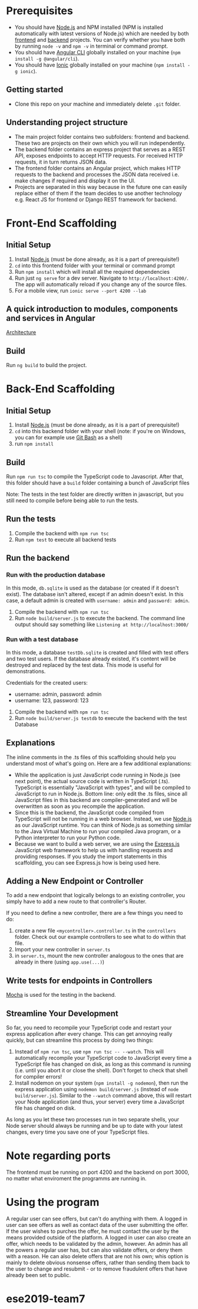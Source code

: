 # Prerequisites
- You should have [Node.js](https://nodejs.org/en/) and NPM installed (NPM is installed automatically with latest versions of Node.js) which are needed by both [frontend](https://github.com/JoelNiklaus/ESE-2019-Scaffolding/tree/master/frontend) and [backend](https://github.com/JoelNiklaus/ESE-2019-Scaffolding/tree/master/backend) projects. You can verify whether you have both by running `node -v` and `npm -v` in terminal or command prompt.
- You should have [Angular CLI](https://cli.angular.io/) globally installed on your machine (`npm install -g @angular/cli`).
- You should have [Ionic](https://ionicframework.com/) globally installed on your machine (`npm install -g ionic`).


## Getting started
- Clone this repo on your machine and immediately delete `.git` folder.

## Understanding project structure
- The main project folder contains two subfolders: frontend and backend. These two are projects on their own which you will run independently. 
- The backend folder contains an express project that serves as a REST API, exposes endpoints to accept HTTP requests. For received HTTP requests, it in turn returns JSON data.
- The frontend folder contains an Angular project, which makes HTTP requests to the backend and processes the JSON data received i.e. make changes if required and display it on the UI.
- Projects are separated in this way because in the future one can easily replace either of them if the team decides to use another technology e.g. React JS for frontend or Django REST framework for backend.

# Front-End Scaffolding

## Initial Setup
1. Install [Node.js](https://nodejs.org/en/) (must be done already, as it is a part of prerequisite!)
2. `cd` into this frontend folder with your terminal or command prompt
3. Run `npm install` which will install all the required dependencies
4. Run just `ng serve` for a dev server. Navigate to `http://localhost:4200/`. The app will automatically reload if you change any of the source files.
5. For a mobile view, run `ionic serve --port 4200 --lab`

## A quick introduction to modules, components and services in Angular
[Architecture](https://angular.io/guide/architecture)

## Build

Run `ng build` to build the project.

# Back-End Scaffolding

## Initial Setup
1. Install [Node.js](https://nodejs.org/en/) (must be done already, as it is a part of prerequisite!)
1. `cd` into this backend folder with your shell (note: if you're on Windows, you can for example use [Git Bash](https://git-scm.com/download/win) as a shell)
1. run `npm install`

## Build

Run `npm run tsc` to compile the TypeScript code to Javascript. After that, this folder should have a `build` folder containing a bunch of JavaScript files

Note: The tests in the test folder are directly written in javascript, but you still
need to compile before being able to run the tests.

## Run the tests

1. Compile the backend with `npm run tsc`
1. Run `npm test` to execute all backend tests

## Run the backend

### Run with the production database

In this mode, `db.sqlite` is used as the database (or created if it doesn't exist).
The database isn't altered, except if an admin doesn't exist. In this case, a default admin
is created with `username: admin` and `password: admin`.

1. Compile the backend with `npm run tsc`
2. Run `node build/server.js` to execute the backend. The command line output should say something like `Listening at http://localhost:3000/`

### Run with a test database

In this mode, a database `testDb.sqlite` is created and filled with test offers and 
two test users. If the database already existed, it's content will be destroyed and
replaced by the test data. This mode is useful for demonstrations.

Credentials for the created users:
- username: admin, password: admin
- username: 123, password: 123

1. Compile the backend with `npm run tsc`
1. Run `node build/server.js testdb` to execute the backend with the test Database

## Explanations
The inline comments in the .ts files of this scaffolding should help you understand most of what's going on. Here are a few additional explanations:
- While the application is just JavaScript code running in Node.js (see next point), the actual source code is written in TypeScript (.ts). TypeScript is essentially "JavaScript with types", and will be compiled to JavaScript to run in Node.js. Bottom line: only edit the .ts files, since all JavaScript files in this backend are compiler-generated and will be overwritten as soon as you recompile the application.
- Since this is the backend, the JavaScript code compiled from TypeScript will not be running in a web browser. Instead, we use [Node.js](https://nodejs.org) as our JavaScript runtime. You can think of Node.js as something similar to the Java Virtual Machine to run your compiled Java program, or a Python interpreter to run your Python code.
- Because we want to build a web server, we are using the [Express.js](http://expressjs.com/) JavaScript web framework to help us with handling requests and providing responses. If you study the import statements in this scaffolding, you can see Express.js how is being used here.

## Adding a New Endpoint or Controller
To add a new endpoint that logically belongs to an existing controller, you simply have to add a new route to that controller's Router.

If you need to define a new controller, there are a few things you need to do:
1. create a new file `<mycontroller>.controller.ts` in the `controllers` folder. Check out our example controllers to see what to do within that file.
2. Import your new controller in `server.ts`
3. in `server.ts`, mount the new controller analogous to the ones that are already in there (using `app.use(...)`)

## Write tests for endpoints in Controllers
[Mocha](https://mochajs.org/) is used for the testing in the backend.

## Streamline Your Development
So far, you need to recompile your TypeScript code and restart your express application after every change. This can get annoying really quickly, but can streamline this process by doing two things:
1. Instead of `npm run tsc`, use `npm run tsc -- --watch`. This will automatically recompile your TypeScript code to JavaScript every time a TypeScript file has changed on disk, as long as this command is running (i.e. until you abort it or close the shell). Don't forget to check that shell for compiler errors!
2. Install nodemon on your system (`npm install -g nodemon`), then run the express application using `nodemon build/server.js` (instead of `node build/server.js`). Similar to the `--watch` command above, this will restart your Node application (and thus, your server) every time a JavaScript file has changed on disk.

As long as you let these two processes run in two separate shells, your Node server should always be running and be up to date with your latest changes, every time you save one of your TypeScript files.

# Note regarding ports
The frontend must be running on port 4200 and the backend on port 3000, no matter what enviroment the programms are running in.

# Using the program
A regular user can see offers, but can't do anything with them.
A logged in user can see offers as well as contact data of the user submitting the offer. If the user wishes to purches the offer, he must contact the user by the means provided outside of the platform.
A logged in user can also create an offer, which needs to be validated by the admin, however.
An admin has all the powers a regular user has, but can also validate offers, or deny them with a reason. He can also delete offers that are not his own; whis option is mainly to delete obvious nonsense offers, rather than sending them back to the user to change and resubmit - or to remove fraudulent offers that have already been set to public.

# ese2019-team7
